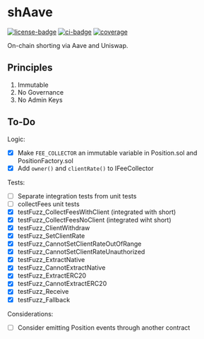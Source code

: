 # shAave

[![license-badge](https://img.shields.io/badge/license-MIT-yellow)](https://github.com/chainrule-labs/shaave-contracts/blob/main/LICENSE.md)
[![ci-badge](https://img.shields.io/github/actions/workflow/status/chainrule-labs/shaave-contracts/ci.yml?branch=main&logo=github&label=CI)](https://github.com/chainrule-labs/shaave-contracts/actions)
[![coverage](https://img.shields.io/codecov/c/github/chainrule-labs/shaave-contracts?token=K4Q3GAWUPJ&label=coverage&logo=codecov)](https://codecov.io/gh/chainrule-labs/shaave-contracts)

On-chain shorting via Aave and Uniswap.

## Principles

1. Immutable
2. No Governance
3. No Admin Keys

## To-Do

Logic:

-   [x] Make `FEE_COLLECTOR` an immutable variable in Position.sol and PositionFactory.sol
-   [x] Add `owner()` and `clientRate()` to IFeeCollector

Tests:

-   [ ] Separate integration tests from unit tests
-   [ ] collectFees unit tests
-   [x] testFuzz_CollectFeesWithClient (integrated with short)
-   [x] testFuzz_CollectFeesNoClient (integrated wiht short)
-   [x] testFuzz_ClientWithdraw
-   [x] testFuzz_SetClientRate
-   [x] testFuzz_CannotSetClientRateOutOfRange
-   [x] testFuzz_CannotSetClientRateUnauthorized
-   [x] testFuzz_ExtractNative
-   [x] testFuzz_CannotExtractNative
-   [x] testFuzz_ExtractERC20
-   [x] testFuzz_CannotExtractERC20
-   [x] testFuzz_Receive
-   [x] testFuzz_Fallback

Considerations:

-   [ ] Consider emitting Position events through another contract
